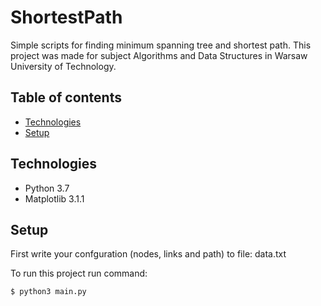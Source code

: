 # ShortestPath
Simple scripts for finding minimum spanning tree and shortest path. This project was made for subject Algorithms and Data Structures in Warsaw University of Technology.

## Table of contents
* [Technologies](#technologies)
* [Setup](#setup)

## Technologies
* Python 3.7
* Matplotlib 3.1.1

## Setup
First write your confguration (nodes, links and path) to file: data.txt

To run this project run command:
```
$ python3 main.py
```


